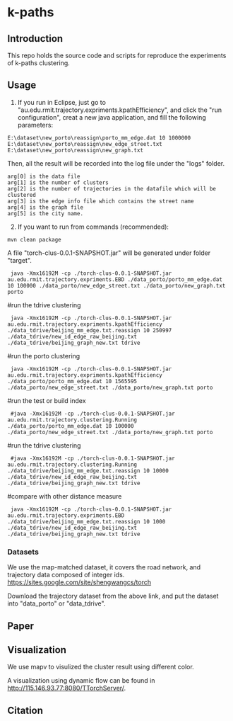 # k-paths
## Introduction
This repo holds the source code and scripts for reproduce the experiments of k-paths clustering.

## Usage

1. If you run in Eclipse, just go to "au.edu.rmit.trajectory.expriments.kpathEfficiency", and click the "run configuration", creat a new java application, and fill the following parameters:

```
E:\dataset\new_porto\reassign\porto_mm_edge.dat 10 1000000 E:\dataset\new_porto\reassign\new_edge_street.txt E:\dataset\new_porto\reassign\new_graph.txt
```

Then, all the result will be recorded into the log file under the "logs" folder.

```
arg[0] is the data file
arg[1] is the number of clusters
arg[2] is the number of trajectories in the datafile which will be clustered
arg[3] is the edge info file which contains the street name
arg[4] is the graph file
arg[5] is the city name.
```

2. If you want to run from commands (recommended):

```
mvn clean package
```
A file "torch-clus-0.0.1-SNAPSHOT.jar" will be generated under folder "target".

```
 java -Xmx16192M -cp ./torch-clus-0.0.1-SNAPSHOT.jar au.edu.rmit.trajectory.expriments.EBD ./data_porto/porto_mm_edge.dat 10 100000 ./data_porto/new_edge_street.txt ./data_porto/new_graph.txt porto
```

 #run the tdrive clustering
```
 java -Xmx16192M -cp ./torch-clus-0.0.1-SNAPSHOT.jar au.edu.rmit.trajectory.expriments.kpathEfficiency ./data_tdrive/beijing_mm_edge.txt.reassign 10 250997 ./data_tdrive/new_id_edge_raw_beijing.txt ./data_tdrive/beijing_graph_new.txt tdrive
```
 #run the porto clustering
```
 java -Xmx16192M -cp ./torch-clus-0.0.1-SNAPSHOT.jar au.edu.rmit.trajectory.expriments.kpathEfficiency ./data_porto/porto_mm_edge.dat 10 1565595 ./data_porto/new_edge_street.txt ./data_porto/new_graph.txt porto
```
 
 #run the test or build index
```
 #java -Xmx16192M -cp ./torch-clus-0.0.1-SNAPSHOT.jar au.edu.rmit.trajectory.clustering.Running ./data_porto/porto_mm_edge.dat 10 100000 ./data_porto/new_edge_street.txt ./data_porto/new_graph.txt porto
```
 #run the tdrive clustering
```
 #java -Xmx16192M -cp ./torch-clus-0.0.1-SNAPSHOT.jar au.edu.rmit.trajectory.clustering.Running ./data_tdrive/beijing_mm_edge.txt.reassign 10 10000 ./data_tdrive/new_id_edge_raw_beijing.txt ./data_tdrive/beijing_graph_new.txt tdrive
```
 
 #compare with other distance measure
```
 java -Xmx16192M -cp ./torch-clus-0.0.1-SNAPSHOT.jar au.edu.rmit.trajectory.expriments.EBD ./data_tdrive/beijing_mm_edge.txt.reassign 10 1000 ./data_tdrive/new_id_edge_raw_beijing.txt ./data_tdrive/beijing_graph_new.txt tdrive
```


### Datasets
We use the map-matched dataset, it covers the road network, and trajectory data composed of integer ids.
https://sites.google.com/site/shengwangcs/torch

Download the trajectory dataset from the above link, and put the dataset into "data_porto" or "data_tdrive".

## Paper


## Visualization
We use mapv to visulized the cluster result using different color.

A visualization using dynamic flow can be found in http://115.146.93.77:8080/TTorchServer/.


## Citation



